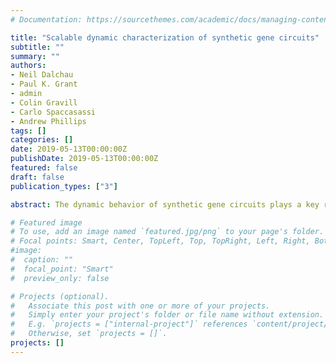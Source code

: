 ```yaml
---
# Documentation: https://sourcethemes.com/academic/docs/managing-content/

title: "Scalable dynamic characterization of synthetic gene circuits"
subtitle: ""
summary: ""
authors:
- Neil Dalchau
- Paul K. Grant
- admin
- Colin Gravill
- Carlo Spaccasassi
- Andrew Phillips
tags: []
categories: []
date: 2019-05-13T00:00:00Z
publishDate: 2019-05-13T00:00:00Z
featured: false
draft: false
publication_types: ["3"]

abstract: The dynamic behavior of synthetic gene circuits plays a key role in ensuring their correct function. However, our ability to accurately predict this dynamic behavior is limited by our quantitative understanding of the circuits being constructed. This understanding can be represented as a mathematical model, which can be used to optimize circuit performance and inform the design of future circuits. Previous inference methods have used fluorescent reporters to quantify average behaviors over an extended time window, resulting in a static characterization which is a poor predictor of dynamics. Here we present a method for characterizing the dynamic behavior of synthetic gene circuits. The method relies on parameter inference techniques applied to time-series measurements of cell cultures growing in microtiter plates. We use our method to design and characterize gene circuits in E. coli that provide core functionality for engineering cell behavior at the population level. We arrange 23 biological parts into 9 devices and combine them to construct and measure 9 gene circuits including relays, receivers and a degrader. We demonstrate that the behaviors of simple devices can be modeled dynamically and used to predict the behaviors of more complex circuits. Furthermore, our method allows incremental inference of models as new circuits are constructed, and lays the foundation for iteratively learning dynamic models from data in a scalable manner.

# Featured image
# To use, add an image named `featured.jpg/png` to your page's folder.
# Focal points: Smart, Center, TopLeft, Top, TopRight, Left, Right, BottomLeft, Bottom, BottomRight.
#image: 
#  caption: ""
#  focal_point: "Smart"
#  preview_only: false

# Projects (optional).
#   Associate this post with one or more of your projects.
#   Simply enter your project's folder or file name without extension.
#   E.g. `projects = ["internal-project"]` references `content/project/deep-learning/index.md`.
#   Otherwise, set `projects = []`.
projects: []
---
```

